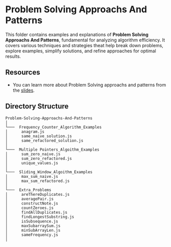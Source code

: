 # Problem Solving Approachs And Patterns

This folder contains examples and explanations of **Problem Solving Approachs And Patterns**, fundamental for analyzing algorithm efficiency. It covers various techniques and strategies theat help break down problems, explore examples, simplify solutions, and refine approaches for optimal results.

## Resources

- You can learn more about Problem Solving approachs and patterns from the [slides](https://cs.slides.com/colt_steele/problem-solving-patterns/fullscreen).

## Directory Structure

```
Problem-Solving-Approachs-And-Patterns
│
└───  Frequency_Counter_Algorithm_Examples
│      anagram.js
│      same_naive_solution.js
│      same_refactored_solution.js
│
└───  Multiple Pointers_Algoithm_Examples
│      sum_zero_naive.js
│      sum_zero_refactored.js
│      unique_values.js
│
└───  Sliding_Window_Algoithm_Examples
│      max_sum_naive.js
│      max_sum_refactored.js
│
└───  Extra_Problems
│      areThereDuplicates.js
│      averagePair.js
│      constructNote.js
│      countZeroes.js
│      findAllDuplicates.js
│      findLongestSubstring.js
│      isSubsequence.js
│      maxSubarraySum.js
│      minSubArrayLen.js
│      sameFrequency.js
│
```
